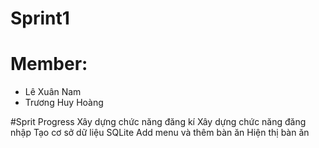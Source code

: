 # Sprint1
# Member: 
* Lê Xuân Nam
* Trương Huy Hoàng

#Sprit Progress
Xây dựng chức năng đăng kí
Xây dựng chức năng đăng nhập
Tạo cơ sở dữ liệu SQLite
Add menu và thêm bàn ăn
Hiện thị bàn ăn


